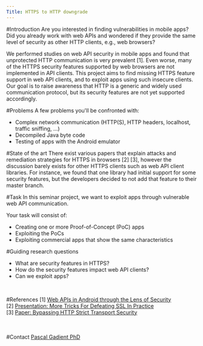 ```yaml
---
Title: HTTPS to HTTP downgrade
---
```


#Introduction
Are you interested in finding vulnerabilities in mobile apps?
Did you already work with web APIs and wondered if they provide the same level of security as other HTTP clients, e.g., web browsers?

We performed studies on web API security in mobile apps and found that unprotected HTTP communication is very prevalent [1]. 
Even worse, many of the HTTPS security features supported by web browsers are not implemented in API clients.
This project aims to find missing HTTPS feature support in web API clients, and to exploit apps using such insecure clients.
Our goal is to raise awareness that HTTP is a generic and widely used communication protocol, but its security features are not yet supported accordingly.

#Problems
A few problems you'll be confronted with:

-  Complex network communication (HTTP(S), HTTP headers, localhost, traffic sniffing, ...)
-  Decompiled Java byte code
-  Testing of apps with the Android emulator

#State of the art
There exist various papers that explain attacks and remediation strategies for HTTPS in browsers [2] [3], however the discussion barely exists for other HTTPS clients such as web API client libraries.
For instance, we found that one library had initial support for some security features, but the developers decided to not add that feature to their master branch.

#Task
In this seminar project, we want to exploit apps through vulnerable web API communication.<br>

Your task will consist of:<br>

-  Creating one or more Proof-of-Concept (PoC) apps
-  Exploiting the PoCs
-  Exploiting commercial apps that show the same characteristics

#Guiding research questions

-  What are security features in HTTPS?
-  How do the security features impact web API clients?
-  Can we exploit apps?
<br>

#References
[1] [Web APIs in Android through the Lens of Security](http://scg.unibe.ch/archive/papers/Gadi20a.pdf)<br>
[2] [Presentation: More Tricks For Defeating SSL In Practice](https://infocon.org/cons/Hack.lu/2009/Presentations/moxie-marlinspike-some_tricks_for_defeating_ssl_in_practice.pdf)<br>
[3] [Paper: Bypassing HTTP Strict Transport Security](https://paper.bobylive.com/Meeting_Papers/BlackHat/Europe-2014/eu-14-Selvi-Bypassing-HTTP-Strict-Transport-Security-wp.pdf)<br>
<br><br>

#Contact 
[Pascal Gadient PhD](%base_url%/staff/PascalGadient)
